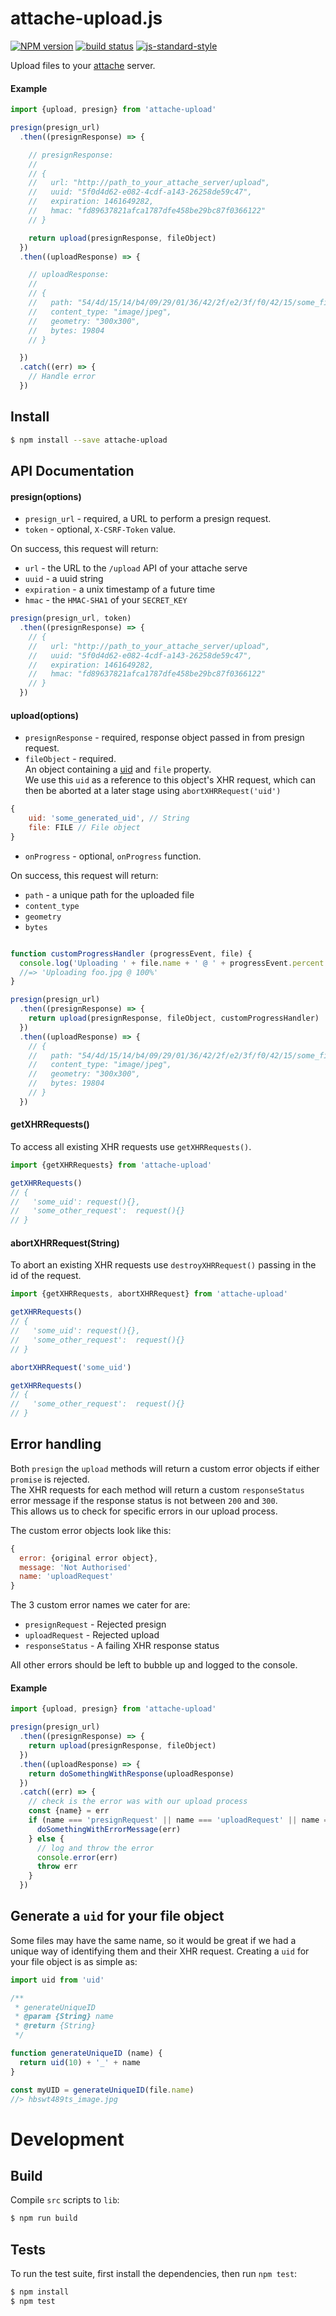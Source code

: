 # attache-upload.js

[![NPM version][npm-image]][npm-url]
[![build status][travis-image]][travis-url]
[![js-standard-style][standard-image]][standard-url]

Upload files to your [attache](https://github.com/choonkeat/attache) server.

#### Example
```js
import {upload, presign} from 'attache-upload'

presign(presign_url)
  .then((presignResponse) => {

    // presignResponse:
    //
    // {
    //   url: "http://path_to_your_attache_server/upload",
    //   uuid: "5f0d4d62-e082-4cdf-a143-26258de59c47",
    //   expiration: 1461649282,
    //   hmac: "fd89637821afca1787dfe458be29bc87f0366122"
    // }

    return upload(presignResponse, fileObject)
  })
  .then((uploadResponse) => {

    // uploadResponse:
    //
    // {
    //   path: "54/4d/15/14/b4/09/29/01/36/42/2f/e2/3f/f0/42/15/some_file.jpg",
    //   content_type: "image/jpeg",
    //   geometry: "300x300",
    //   bytes: 19804
    // }

  })
  .catch((err) => {
    // Handle error
  })
```

## Install

```bash
$ npm install --save attache-upload
```

## API Documentation

#### presign(options)

 * `presign_url` - required, a URL to perform a presign request.
 * `token` - optional, `X-CSRF-Token` value.

On success, this request will return:

 * `url` - the URL to the `/upload` API of your attache serve
 * `uuid` - a uuid string
 * `expiration` - a unix timestamp of a future time
 * `hmac` - the `HMAC-SHA1` of your `SECRET_KEY`

```js
presign(presign_url, token)
  .then((presignResponse) => {
    // {
    //   url: "http://path_to_your_attache_server/upload",
    //   uuid: "5f0d4d62-e082-4cdf-a143-26258de59c47",
    //   expiration: 1461649282,
    //   hmac: "fd89637821afca1787dfe458be29bc87f0366122"
    // }
  })
```

#### upload(options)

 * `presignResponse` - required, response object passed in from presign request.
 * `fileObject` - required.  
 An object containing a [uid](#generate-a-uid-for-your-file-object) and `file` property.  
 We use this `uid` as a reference to this object's XHR request, which can then be aborted at a later stage using `abortXHRRequest('uid')`

 ```js
 {
     uid: 'some_generated_uid', // String
     file: FILE // File object
 }
 ```
 * `onProgress` - optional, `onProgress` function.

On success, this request will return:

* `path` - a unique path for the uploaded file
* `content_type`
* `geometry`
* `bytes`

```js

function customProgressHandler (progressEvent, file) {
  console.log('Uploading ' + file.name + ' @ ' + progressEvent.percent + '%')
  //=> 'Uploading foo.jpg @ 100%'
}

presign(presign_url)
  .then((presignResponse) => {
    return upload(presignResponse, fileObject, customProgressHandler)
  })
  .then((uploadResponse) => {
    // {
    //   path: "54/4d/15/14/b4/09/29/01/36/42/2f/e2/3f/f0/42/15/some_file.jpg",
    //   content_type: "image/jpeg",
    //   geometry: "300x300",
    //   bytes: 19804
    // }
  })
```
#### getXHRRequests()

To access all existing XHR requests use `getXHRRequests()`.

```js
import {getXHRRequests} from 'attache-upload'

getXHRRequests()
// {
//   'some_uid': request(){},
//   'some_other_request':  request(){}
// }

```

#### abortXHRRequest(String)

To abort an existing XHR requests use `destroyXHRRequest()` passing in the id of the request.

```js
import {getXHRRequests, abortXHRRequest} from 'attache-upload'

getXHRRequests()
// {
//   'some_uid': request(){},
//   'some_other_request':  request(){}
// }

abortXHRRequest('some_uid')

getXHRRequests()
// {
//   'some_other_request':  request(){}
// }

```

## Error handling

Both `presign` the `upload` methods will return a custom error objects if either `promise` is rejected.  
The XHR requests for each method will return a custom `responseStatus` error message if the response status is not between `200` and `300`.  
This allows us to check for specific errors in our upload process.

The custom error objects look like this:

```js
{
  error: {original error object},
  message: 'Not Authorised'
  name: 'uploadRequest'
}
```

The 3 custom error names we cater for are:
* `presignRequest` - Rejected presign
* `uploadRequest` - Rejected upload
* `responseStatus` - A failing XHR response status

All other errors should be left to bubble up and logged to the console.

#### Example
```js
import {upload, presign} from 'attache-upload'

presign(presign_url)
  .then((presignResponse) => {
    return upload(presignResponse, fileObject)
  })
  .then((uploadResponse) => {
    return doSomethingWithResponse(uploadResponse)
  })
  .catch((err) => {
    // check is the error was with our upload process
    const {name} = err
    if (name === 'presignRequest' || name === 'uploadRequest' || name === 'responseStatus') {
      doSomethingWithErrorMessage(err)
    } else {
      // log and throw the error
      console.error(err)
      throw err
    }
  })
```

## Generate a `uid` for your file object

Some files may have the same name, so it would be great if we had a unique way of identifying them and their XHR request.
Creating a `uid` for your file object is as simple as:

```js
import uid from 'uid'

/**
 * generateUniqueID
 * @param {String} name
 * @return {String}
 */

function generateUniqueID (name) {
  return uid(10) + '_' + name
}

const myUID = generateUniqueID(file.name)
//> hbswt489ts_image.jpg
```
# Development

## Build

Compile `src` scripts to `lib`:

```bash
$ npm run build
```

## Tests

  To run the test suite, first install the dependencies, then run `npm test`:

```bash
$ npm install
$ npm test
```

[npm-image]: https://img.shields.io/npm/v/attache-upload.svg?style=flat-square
[npm-url]: https://npmjs.org/package/attache-upload
[travis-image]: https://img.shields.io/travis/icelab/attache-upload.js.svg?style=flat-square
[travis-url]: https://travis-ci.org/icelab/attache-upload.js
[standard-image]: https://img.shields.io/badge/code%20style-standard-brightgreen.svg?style=flat-square
[standard-url]: https://github.com/feross/standard
